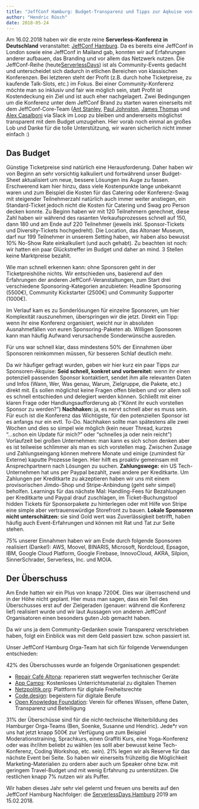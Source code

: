 ```yaml
---
title: "JeffConf Hamburg: Budget-Transparenz und Tipps zur Aqkuise von Sponsoren"
author: "Hendric Rüsch"
date: 2018-05-24
---
```


Am 16.02.2018 haben wir die erste reine **Serverless-Konferenz in Deutschland** veranstaltet: [JeffConf Hamburg](https://hamburg.jeffconf.com). Da es bereits eine JeffConf in London sowie eine JeffConf in Mailand gab, konnten wir auf  Erfahrungen anderer aufbauen, das Branding und vor allem das Netzwerk nutzen. 
Die JeffConf-Reihe (heute[ServerlessDays](https://serverlessdays.io)) ist als Community-Events gedacht und unterscheidet sich dadurch in etlichen Bereichen von klassischen Konferenzen. Bei letzteren steht der Profit (z.B. durch hohe Ticketpreise, zu kaufende Talk-Slots, etc.) im Fokus. 
Bei einer Community-Konferenz möchte man so inklusiv und fair wie möglich sein, statt Profit ist Kostendeckung ein Ziel und ist auch eher nachgelagert. 
Zwei Bedingungen um die Konferenz unter dem JeffConf Brand zu starten waren einerseits mit dem JeffConf-Core-Team ([Ant Stanley](https://twitter.com/IamStan), [Paul Johnston](https://twitter.com/PaulDJohnston), [James Thomas](https://twitter.com/thomasj) und [Alex Casalboni](https://twitter.com/alex_casalboni) via Slack im Loop zu bleiben und andererseits möglichst transparent mit dem Budget umzugehen. Hier vorab noch einmal an großes Lob und Danke für die tolle Unterstützung, wir waren sicherlich nicht immer einfach :)

## Das Budget
Günstige Ticketpreise sind natürlich eine Herausforderung. Daher haben wir von Beginn an sehr vorsichtig kalkuliert und fortwährend unser Budget-Sheet aktualisiert um neue, bessere Lösungen ins Auge zu fassen.
Erschwerend kam hier hinzu, dass viele Kostenpunkte lange unbekannt waren und zum Beispiel die Kosten für das Catering oder Konferenz-Swag mit steigender Teilnehmerzahl natürlich auch immer weiter anstiegen, ein Standard-Ticket jedoch nicht die Kosten für Catering und Swag pro Person decken konnte.
Zu Beginn haben wir mit 120 Teilnehmern gerechnet, diese Zahl haben wir während des rasanten Verkaufsprozesses schnell auf 150, dann 180 und am Ende auf 220 Teilnehmer (jeweils inkl. Sponsor-Tickets und Diversity-Tickets hochgedreht). Die Location, das Altonaer Museum, darf nur 199 Teilnehmer in unserem Setting haben, wir haben also bewusst 10% No-Show Rate einkalkuliert (und auch gehabt). 
Zu beachten ist noch: wir hatten ein paar Glückstreffer im Budget und daher an mind. 3 Stellen keine Marktpreise bezahlt.

Wie man schnell erkennen kann: ohne Sponsoren geht in der Ticketpreishöhe nichts.
Wir entschieden uns, basierend auf den Erfahrungen der anderen JeffConf-Veranstaltungen, zum Start drei verschiedene Sponsoring-Kategorien anzubieten: Headline Sponsoring (5500€), Community Kickstarter (2500€) und Community Supporter (1000€).

Im Verlauf kam es zu Sonderlösungen für einzelne Sponsoren, um hier Komplexität rauszunehmen, überspringen wir die jetzt.  Direkt ein Tipp: wenn ihr eine Konferenz organisiert, weicht nur in absoluten Ausnahmefällen von euren Sponsoring-Paketen ab. Willigen Sponsoren kann man häufig Aufwand verursachende Sonderwünsche ausreden.

Für uns war schnell klar, dass mindestens 50% der Einnahmen über Sponsoren reinkommen müssen, für besseren Schlaf deutlich mehr.

Da wir häufiger gefragt wurden, geben wir hier kurz ein paar Tipps zur Sponsoren-Akquise:
**Seid schnell, konkret und vorbereitet:** wenn ihr einen potenziell passenden Sponsor  kontaktiert, sendet ihm alle relevanten Daten und Infos (Wann, Wer, Was genau, Warum, Zielgruppe, die Pakete, etc.) direkt mit. Es sollen möglichst keine Fragen offen bleiben und vor allem soll es schnell entschieden und delegiert werden können. Schließt mit einer klaren Frage oder Handlungsaufforderung ab (“Könnt ihr euch vorstellen Sponsor zu werden?”)
**Nachhaken:** ja, es nervt schnell aber es muss sein. Für euch ist die Konferenz das Wichtigste, für den potenziellen Sponsor ist es anfangs nur ein evtl. To-Do. Nachhaken sollte man spätestens alle zwei Wochen und dies so simpel wie möglich (kein neuer Thread, kurzes “...schon ein Update für mich?” oder “schnelles ja oder nein reicht”)
Vorlaufzeit bei großen Unternehmen: man kann es sich schon denken aber es ist teilweise schlimmer als man es sich vorstellen mag. Zwischen Zusage und Zahlungseingang können mehrere Monate und einige (zumindest für Externe) kaputte Prozesse liegen. Hier hilft es proaktiv gemeinsam mit Ansprechpartnern nach Lösungen zu suchen.
**Zahlungswege:** ein US Tech-Unternehmen hat uns  per Paypal bezahlt, zwei andere per Kreditkarte. Um Zahlungen per Kreditkarte zu akzeptieren haben wir uns mit einem provisorischen Jimdo-Shop und Stripe-Anbindung (geht sehr simpel) beholfen. Learnings für das nächste Mal: Handling-Fees für Bezahlungen per Kreditkarte und Paypal drauf zuschlagen, im Ticket-Buchungstool hidden Tickets für Sponsorpakete zu hinterlegen oder mit Hilfe von Stripe eine simple aber vertrauenswürdige Storefront zu bauen.
**Lokale Sponsoren nicht unterschätzen:** sie sind Gold wert was Zuverlässigkeit betrifft, haben häufig auch Event-Erfahrungen und können mit Rat und Tat zur Seite stehen.

75% unserer Einnahmen haben wir am Ende durch folgende Sponsoren realisiert (Danke!):
AWS, Moovel, BINARIS, Microsoft, Nordcloud, Epsagon, IBM, Google Cloud Platform, Google Firebase,  InnovoCloud, AKRA, Silpion, SinnerSchrader, Serverless, Inc. und MOIA.


## Der Überschuss
Am Ende hatten wir ein Plus von knapp 7200€. Dies war überraschend und in der Höhe nicht geplant. Hier muss man sagen, dass ein Teil des Überschusses erst auf der Zielgeraden (genauer: während die Konferenz lief) realisiert wurde und wir laut Aussagen von anderen JeffConf Organisatoren einen besonders guten Job gemacht haben.


Da wir uns ja dem Community-Gedanken sowie Transparenz verschrieben haben, folgt ein Einblick was mit dem Geld passiert bzw. schon passiert ist.

Unser JeffConf Hamburg Orga-Team hat sich für folgende Verwendungen entschieden:

42% des Überschusses wurde an folgende Organisationen gespendet:
* [Repair Café Altona](http://haus-drei.de/projekt/repair-cafe/): reparieren statt wegwerfen technischer Geräte
* [App Camps](https://appcamps.de/): Kostenloses Unterrichtsmaterial zu digitalen Themen
* [Netzpolitik.org](https://netzpolitik.org): Plattform für digitale Freiheitsrechte
* [Code.design](https://code.design): begeistern für digitale Berufe
* [Open Knowledge Foundation](https://okfn.de/): Verein für offenes Wissen, offene Daten, Transparenz und Beteiligung

31% der Überschüsse sind für die nicht-technische Weiterbildung des Hamburger Orga-Teams (Ben, Soenke, Susanne und Hendric). Jede\*r von uns hat jetzt knapp 500€ zur Verfügung um zum Beispiel Moderationstraining, Sprachkurs, einen Graffiti Kurs, eine Yoga-Konferenz oder was ihr/ihm beliebt zu wählen (es solll aber bewusst keine Tech-Konferenz, Coding Workshop, etc. sein).
21% legen wir als Reserve für das nächste Event bei Seite. So haben wir einerseits frühzeitig die Möglichkeit Marketing-Materialien zu ordern aber auch um Speaker ohne bzw. mit geringem Travel-Budget und mit wenig Erfahrung zu unterstützen. 
Die restlichen knapp 7% nutzen wir als Puffer.


Wir haben dieses Jahr sehr viel gelernt und freuen uns bereits auf den JeffConf Hamburg Nachfolger:
die [ServerlessDays Hamburg](https://serverlessdays.io/) 2019 am 15.02.2018. 
